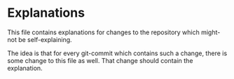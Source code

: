 # Explanations

This file contains explanations for changes to the repository which might-not be self-explaining.

The idea is that for every git-commit which contains such a change, there is some change to this file as well. That change should contain the explanation.
